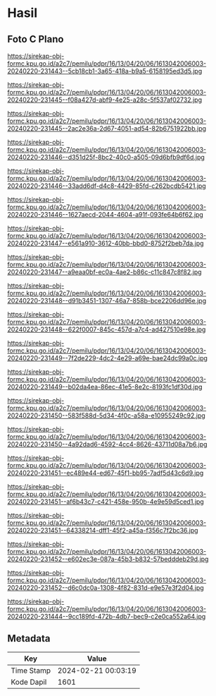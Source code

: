 # Hasil

## Foto C Plano

https://sirekap-obj-formc.kpu.go.id/a2c7/pemilu/pdpr/16/13/04/20/06/1613042006003-20240220-231443--5cb18cb1-3a65-418a-b9a5-6158195ed3d5.jpg

https://sirekap-obj-formc.kpu.go.id/a2c7/pemilu/pdpr/16/13/04/20/06/1613042006003-20240220-231445--f08a427d-abf9-4e25-a28c-5f537af02732.jpg

https://sirekap-obj-formc.kpu.go.id/a2c7/pemilu/pdpr/16/13/04/20/06/1613042006003-20240220-231445--2ac2e36a-2d67-4051-ad54-82b6751922bb.jpg

https://sirekap-obj-formc.kpu.go.id/a2c7/pemilu/pdpr/16/13/04/20/06/1613042006003-20240220-231446--d351d25f-8bc2-40c0-a505-09d6bfb9df6d.jpg

https://sirekap-obj-formc.kpu.go.id/a2c7/pemilu/pdpr/16/13/04/20/06/1613042006003-20240220-231446--33add6df-d4c8-4429-85fd-c262bcdb5421.jpg

https://sirekap-obj-formc.kpu.go.id/a2c7/pemilu/pdpr/16/13/04/20/06/1613042006003-20240220-231446--1627aecd-2044-4604-a91f-093fe64b6f62.jpg

https://sirekap-obj-formc.kpu.go.id/a2c7/pemilu/pdpr/16/13/04/20/06/1613042006003-20240220-231447--e561a910-3612-40bb-bbd0-8752f2beb7da.jpg

https://sirekap-obj-formc.kpu.go.id/a2c7/pemilu/pdpr/16/13/04/20/06/1613042006003-20240220-231447--a9eaa0bf-ec0a-4ae2-b86c-c11c847c8f82.jpg

https://sirekap-obj-formc.kpu.go.id/a2c7/pemilu/pdpr/16/13/04/20/06/1613042006003-20240220-231448--d91b3451-1307-46a7-858b-bce2206dd96e.jpg

https://sirekap-obj-formc.kpu.go.id/a2c7/pemilu/pdpr/16/13/04/20/06/1613042006003-20240220-231448--622f0007-845c-457d-a7c4-ad427510e98e.jpg

https://sirekap-obj-formc.kpu.go.id/a2c7/pemilu/pdpr/16/13/04/20/06/1613042006003-20240220-231449--7f2de229-4dc2-4e29-a69e-bae24dc99a0c.jpg

https://sirekap-obj-formc.kpu.go.id/a2c7/pemilu/pdpr/16/13/04/20/06/1613042006003-20240220-231449--b02da4ea-86ec-41e5-8e2c-8193fc1df30d.jpg

https://sirekap-obj-formc.kpu.go.id/a2c7/pemilu/pdpr/16/13/04/20/06/1613042006003-20240220-231450--583f588d-5d34-4f0c-a58a-e10955249c92.jpg

https://sirekap-obj-formc.kpu.go.id/a2c7/pemilu/pdpr/16/13/04/20/06/1613042006003-20240220-231450--4a92dad6-4592-4cc4-8626-43711d08a7b6.jpg

https://sirekap-obj-formc.kpu.go.id/a2c7/pemilu/pdpr/16/13/04/20/06/1613042006003-20240220-231451--ec489e44-ed67-45f1-bb95-7adf5d43c6d9.jpg

https://sirekap-obj-formc.kpu.go.id/a2c7/pemilu/pdpr/16/13/04/20/06/1613042006003-20240220-231451--af6b43c7-c421-458e-950b-4e9e59d5ced1.jpg

https://sirekap-obj-formc.kpu.go.id/a2c7/pemilu/pdpr/16/13/04/20/06/1613042006003-20240220-231451--64338214-dff1-45f2-a45a-f356c7f2bc36.jpg

https://sirekap-obj-formc.kpu.go.id/a2c7/pemilu/pdpr/16/13/04/20/06/1613042006003-20240220-231452--e602ec3e-087a-45b3-b832-57bedddeb29d.jpg

https://sirekap-obj-formc.kpu.go.id/a2c7/pemilu/pdpr/16/13/04/20/06/1613042006003-20240220-231452--d6c0dc0a-1308-4f82-831d-e9e57e3f2d04.jpg

https://sirekap-obj-formc.kpu.go.id/a2c7/pemilu/pdpr/16/13/04/20/06/1613042006003-20240220-231444--9cc189fd-472b-4db7-bec9-c2e0ca552a64.jpg


## Metadata

| Key        | Value               |
| ---------- | ------------------- |
| Time Stamp | 2024-02-21 00:03:19 |
| Kode Dapil | 1601                |



